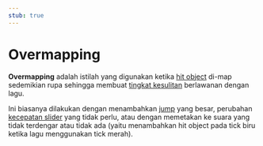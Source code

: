 ```yaml
---
stub: true
---
```


# Overmapping

**Overmapping** adalah istilah yang digunakan ketika [hit object](/wiki/Gameplay/Hit_object) di-map sedemikian rupa sehingga membuat [tingkat kesulitan](/wiki/Beatmap/Difficulty) berlawanan dengan lagu.

Ini biasanya dilakukan dengan menambahkan [jump](/wiki/Beatmap/Pattern/osu!/Jump) yang besar, perubahan [kecepatan slider](/wiki/Gameplay/Hit_object/Slider/Slider_velocity) yang tidak perlu, atau dengan memetakan ke suara yang tidak terdengar atau tidak ada (yaitu menambahkan hit object pada tick biru ketika lagu menggunakan tick merah).
